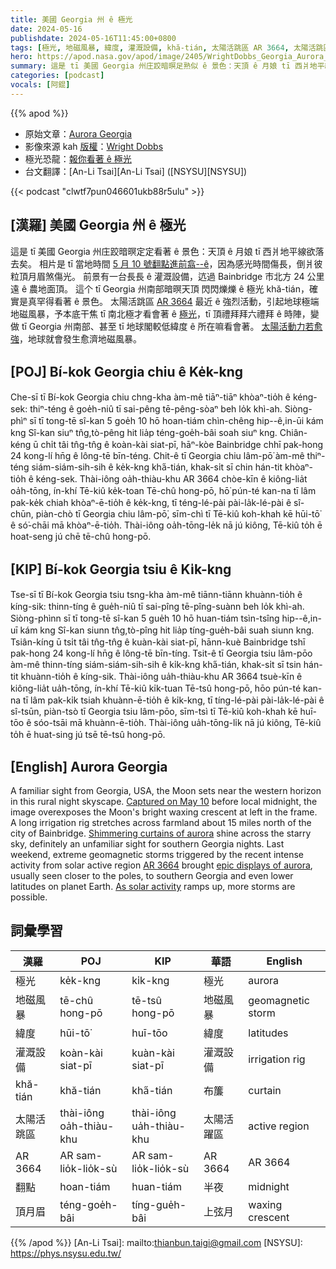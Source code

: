 ```yaml
---
title: 美國 Georgia 州 ê 極光
date: 2024-05-16
publishdate: 2024-05-16T11:45:00+0800
tags: [極光, 地磁風暴, 緯度, 灌溉設備, khă-tián, 太陽活跳區 AR 3664, 太陽活跳區, 翻點, 頂月眉]
hero: https://apod.nasa.gov/apod/image/2405/WrightDobbs_Georgia_Aurora_2_1024.jpg
summary: 這是 tī 美國 Georgia 州庄跤暗暝足熟似 ê 景色：天頂 ê 月娘 tī 西爿地平線欲落去矣。
categories: [podcast]
vocals: [阿錕]
---
```


{{% apod %}}

- 原始文章：[Aurora Georgia](https://apod.nasa.gov/apod/ap240516.html)
- 影像來源 kah [版權][copyright]：[Wright Dobbs](https://www.instagram.com/wrightdobbs/)
- 極光恐龍：[報你看著 ê 極光](https://www.aurorasaurus.org/)
- 台文翻譯：[An-Li Tsai][An-Li Tsai] ([NSYSU][NSYSU])

{{< podcast "clwtf7pun046601ukb88r5ulu" >}}

## [漢羅] 美國 Georgia 州 ê 極光
這是 tī 美國 Georgia 州庄跤暗暝定定看著 ê 景色：天頂 ê 月娘 tī 西爿地平線欲落去矣。
相片是 tī 當地時間 [5 月 10 號翻點進前翕--ê][Captured on May 10]，因為感光時間傷長，倒爿彼粒頂月眉煞傷光。
前景有一台長長 ê 灌溉設備，迒過 Bainbridge 市北方 24 公里遠 ê 農地面頂。
這个 tī Georgia 州南部暗暝天頂 閃閃爍爍 ê 極光 khă-tián，確實是真罕得看著 ê 景色。
太陽活跳區 [AR 3664][AR 3664] 最近 ê 強烈活動，引起地球極端地磁風暴，予本底干焦 tī 南北極才看會著 ê [極光][epic displays of aurora]，tī 頂禮拜拜六禮拜 ê 時陣，變做 tī Georgia 州南部、甚至 tī 地球閣較低緯度 ê 所在嘛看會著。
[太陽活動力若愈強][As solar activity]，地球就會發生愈濟地磁風暴。

## [POJ] Bí-kok Georgia chiu ê Ke̍k-kng
Che-sī tī Bí-kok Georgia chiu chng-kha àm-mê tiāⁿ-tiāⁿ khòaⁿ-tio̍h ê kéng-sek: thiⁿ-téng ê goe̍h-niû tī sai-pêng tē-pêng-sòaⁿ beh lo̍k khì-ah.
Siòng-phìⁿ sī tī tong-tē sî-kan 5 goe̍h 10 hō hoan-tiám chìn-chêng hip--ê,in-ūi kám kng Sî-kan siuⁿ tn̂g,tò-pêng hit lia̍p téng-goe̍h-bâi soah siuⁿ kng.
Chiân-kéng ū chi̍t tâi tn̂g-tn̂g ê koàn-kài siat-pī, hāⁿ-kòe Bainbridge chhī pak-hong 24 kong-lí hn̄g ê lông-tē bīn-téng.
Chit-ê tī Georgia chiu lâm-pō͘ àm-mê thiⁿ-téng siám-siám-sih-sih ê ke̍k-kng kha̋-tián, khak-si̍t sī chin hán-tit khòaⁿ-tio̍h ê kéng-sek.
Thài-iông oa̍h-thiàu-khu AR 3664 chòe-kīn ê kiông-lia̍t oa̍h-tōng, ín-khí Tē-kiû ke̍k-toan Tē-chû hong-pō, hō͘ pún-té kan-na tī lâm pak-ke̍k chiah khòaⁿ-ē-tio̍h ê ke̍k-kng, tī téng-lé-pài pài-la̍k-lé-pài ê sî-chūn, piàn-chò tī Georgia chiu lâm-pō͘, sīm-chì tī Tē-kiû koh-khah kē hūi-tō͘ ê só͘-chāi mā khòaⁿ-ē-tio̍h.
Thài-iông oa̍h-tōng-le̍k nā jú kiông, Tē-kiû to̍h ē hoat-seng jú chē tē-chû hong-pō.

## [KIP] Bí-kok Georgia tsiu ê Ki̍k-kng
Tse-sī tī Bí-kok Georgia tsiu tsng-kha àm-mê tiānn-tiānn khuànn-tio̍h ê kíng-sik: thinn-tíng ê gue̍h-niû tī sai-pîng tē-pîng-suànn beh lo̍k khì-ah.
Siòng-phìnn sī tī tong-tē sî-kan 5 gue̍h 10 hō huan-tiám tsìn-tsîng hip--ê,in-uī kám kng Sî-kan siunn tn̂g,tò-pîng hit lia̍p tíng-gue̍h-bâi suah siunn kng.
Tsiân-kíng ū tsi̍t tâi tn̂g-tn̂g ê kuàn-kài siat-pī, hānn-kuè Bainbridge tshī pak-hong 24 kong-lí hn̄g ê lông-tē bīn-tíng.
Tsit-ê tī Georgia tsiu lâm-pōo àm-mê thinn-tíng siám-siám-sih-sih ê ki̍k-kng kha̋-tián, khak-si̍t sī tsin hán-tit khuànn-tio̍h ê kíng-sik.
Thài-iông ua̍h-thiàu-khu AR 3664 tsuè-kīn ê kiông-lia̍t ua̍h-tōng, ín-khí Tē-kiû ki̍k-tuan Tē-tsû hong-pō, hōo pún-té kan-na tī lâm pak-ki̍k tsiah khuànn-ē-tio̍h ê ki̍k-kng, tī tíng-lé-pài pài-la̍k-lé-pài ê sî-tsūn, piàn-tsò tī Georgia tsiu lâm-pōo, sīm-tsì tī Tē-kiû koh-khah kē huī-tōo ê sóo-tsāi mā khuànn-ē-tio̍h.
Thài-iông ua̍h-tōng-li̍k nā jú kiông, Tē-kiû to̍h ē huat-sing jú tsē tē-tsû hong-pō.

## [English] Aurora Georgia
A familiar sight from Georgia, USA, the Moon sets near the western horizon in this rural night skyscape.
[Captured on May 10][Captured on May 10] before local midnight, the image overexposes the Moon's bright waxing crescent at left in the frame.
A long irrigation rig stretches across farmland about 15 miles north of the city of Bainbridge.
[Shimmering curtains of aurora][Shimmering curtains of aurora] shine across the starry sky, definitely an unfamiliar sight for southern Georgia nights.
Last weekend, extreme geomagnetic storms triggered by the recent intense activity from solar active region [AR 3664][AR 3664] brought [epic displays of aurora][epic displays of aurora], usually seen closer to the poles, to southern Georgia and even lower latitudes on planet Earth.
[As solar activity][As solar activity] ramps up, more storms are possible.

## 詞彙學習

|漢羅|POJ|KIP|華語|English|
|-|-|-|-|-|
|極光|ke̍k-kng|ki̍k-kng|極光|aurora|
|地磁風暴|tē-chû hong-pō|tē-tsû hong-pō|地磁風暴|geomagnetic storm|
|緯度|hūi-tō͘|huī-tōo|緯度|latitudes|
|灌溉設備|koàn-kài siat-pī|kuàn-kài siat-pī|灌溉設備|irrigation rig|
|khă-tián|khă-tián|kha̋-tián|布簾|curtain|
|太陽活跳區|thài-iông oa̍h-thiàu-khu|thài-iông ua̍h-thiàu-khu|太陽活躍區|active region|
|AR 3664|AR sam-lio̍k-lio̍k-sù|AR sam-lio̍k-lio̍k-sù|AR 3664|AR 3664|
|翻點|hoan-tiám|huan-tiám|半夜|midnight|
|頂月眉|téng-goe̍h-bâi|tíng-gue̍h-bâi|上弦月|waxing crescent|

{{% /apod %}}
[An-Li Tsai]: mailto:thianbun.taigi@gmail.com
[NSYSU]: https://phys.nsysu.edu.tw/

[copyright]: https://apod.nasa.gov/apod/fap/lib/about_apod.html#srapply
[License3]: https://creativecommons.org/licenses/by/3.0/
[License2]:https://creativecommons.org/licenses/by-nc-nd/2.0/

[Captured on May 10]:https://www.instagram.com/wrightdobbs/p/C63j2QrrYSJ/
[Shimmering curtains of aurora]:https://www.youtube.com/watch?v=Jt_XvnVrDco
[AR 3664]:https://apod.nasa.gov/apod/ap240515.html
[epic displays of aurora]:https://www.facebook.com/media/set?set=a.431368006258449&type=3
[As solar activity]:https://blogs.nasa.gov/solarcycle25/
